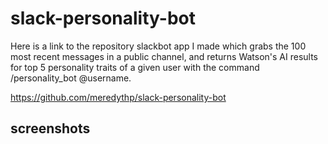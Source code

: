 # slack-personality-bot

Here is a link to the repository slackbot app I made which grabs the 100 most recent messages in a public channel, and returns Watson's AI results for top 5 personality traits of a given user with the command /personality_bot @username.

https://github.com/meredythp/slack-personality-bot

## screenshots
